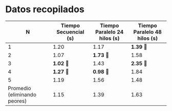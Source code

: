 # Datos recopilados

|N                           | Tiempo Secuencial (s) | Tiempo Paralelo 24 hilos (s) | Tiempo Paralelo 48 hilos (s) |
|----------------------------|-----------------------|------------------------------|------------------------------|
|1                           | 1.20                  | 1.17                         | **1.39** 🔴                    |
|2                           | 1.07                  | **1.73** 🔴                   | 1.58                         |
|3                           | **1.02** 🔴           | 1.43                         | **2.35** 🔴                   |
|4                           | **1.27** 🔴             | **0.98** 🔴                   | 1.84                         |
|5                           | 1.19                  | 1.56                         | 1.48                         |
|Promedio (eliminando peores)| 1.15                  | 1.39                         | 1.63                         |

